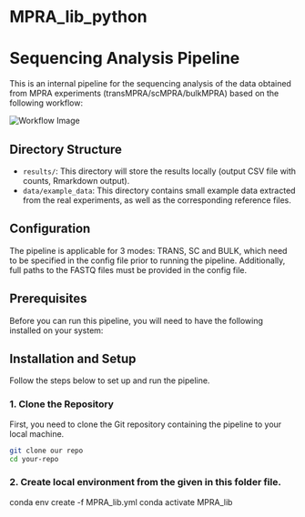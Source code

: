 # MPRA_lib_python

# Sequencing Analysis Pipeline

This is an internal pipeline for the sequencing analysis of the data obtained from MPRA experiments (transMPRA/scMPRA/bulkMPRA) based on the following workflow:

![Workflow Image](path/to/workflow_image.png)

## Directory Structure

- `results/`: This directory will store the results locally (output CSV file with counts, Rmarkdown output).
- `data/example_data`: This directory contains small example data extracted from the real experiments, as well as the corresponding reference files.

## Configuration

The pipeline is applicable for 3 modes: TRANS, SC and BULK, which need to be specified in the config file prior to running the pipeline. Additionally, full paths to the FASTQ files must be provided in the config file.

## Prerequisites

Before you can run this pipeline, you will need to have the following installed on your system:

## Installation and Setup

Follow the steps below to set up and run the pipeline.

### 1. Clone the Repository

First, you need to clone the Git repository containing the pipeline to your local machine.

```bash
git clone our repo
cd your-repo
```

### 2. Create local environment from the given in this folder file.

conda env create -f MPRA_lib.yml
conda activate MPRA_lib






